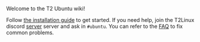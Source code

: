 Welcome to the T2 Ubuntu wiki!

Follow [the installation guide](https://wiki.t2linux.org/distributions/ubuntu//installation/) to get started. If you need help, join the T2Linux discord [server](https://discord.com/invite/68MRhQu) server and ask in `#ubuntu`. You can refer to the [FAQ](https://wiki.t2linux.org/distributions/ubuntu/faq/) to fix common problems.

